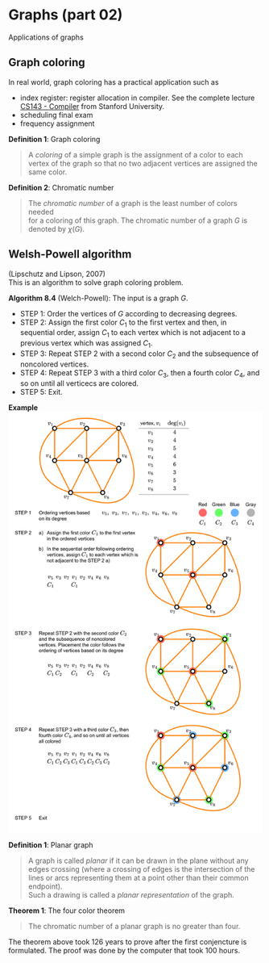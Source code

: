 # Graphs (part 02)

Applications of graphs

## Graph coloring

In real world, graph coloring has a practical application
such as 
- index register: register allocation in compiler. 
See the complete lecture [CS143 - Compiler](https://web.stanford.edu/class/cs143/) from Stanford University.
- scheduling final exam
- frequency assignment


**Definition 1**: Graph  coloring  
> A _coloring_ of a simple graph is the assignment of a color to each 
> vertex of the graph so that no two adjacent vertices are assigned the 
> same color.

**Definition 2**: Chromatic number
> The _chromatic number_ of a graph is the least number of colors needed  
> for a coloring of this graph. The chromatic number of a graph $G$ is 
> denoted by $\chi(G)$.

## Welsh-Powell algorithm
(Lipschutz and Lipson, 2007)   
This is an algorithm to solve graph coloring problem.  

**Algorithm 8.4** (Welch-Powell): 
The input is a graph $G$.     
- STEP 1: Order the vertices of $G$ according to decreasing degrees.
- STEP 2: Assign the first color $C_1$ to the first vertex and then,
  in sequential order, assign $C_1$ to each vertex which is not adjacent
  to a previous vertex which was assigned $C_1$.
- STEP 3: Repeat STEP 2 with a second color $C_2$ and the subsequence of 
  noncolored vertices.
- STEP 4: Repeat STEP 3 with a third color $C_3$, then a fourth color 
  $C_4$, and so on until all verticecs are colored.
- STEP 5: Exit.

**Example** 
<img src="./figures/graphs-welch-powell-algo.drawio.png" width=1000>

**Definition 1**: Planar graph   
> A graph is called _planar_ if it can be drawn in the plane
> without any edges crossing (where a crossing of edges is the
> intersection of the lines or arcs representing them at a point
> other than their common endpoint).    
> Such a drawing is called a _planar representation_ of the graph.

**Theorem 1**: The four color theorem   
> The chromatic number of a planar graph is no greater than four.  

The theorem above took 126 years to prove after the first conjencture is
formulated. The proof was done by the computer that took 100 hours.
